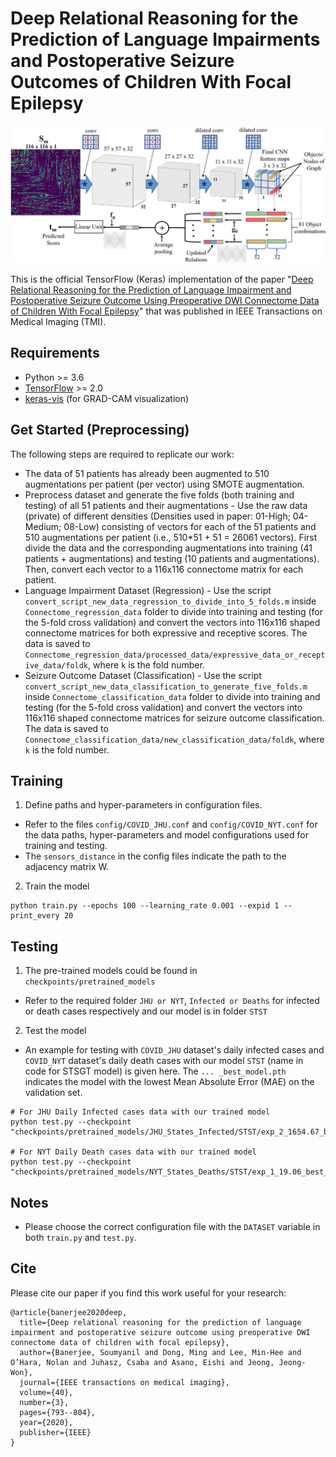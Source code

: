 # Deep Relational Reasoning for the Prediction of Language Impairments and Postoperative Seizure Outcomes of Children With Focal Epilepsy
![](networks/Deep_Relational_Reasoning_Epilepsy_TMI.jpg)

This is the official TensorFlow (Keras) implementation of the paper "[Deep Relational Reasoning for the Prediction of Language Impairment and Postoperative Seizure Outcome Using Preoperative DWI Connectome Data of Children With Focal Epilepsy](https://ieeexplore.ieee.org/document/9252947)" that was published in IEEE Transactions on Medical Imaging (TMI).

## Requirements
* Python >= 3.6
* [TensorFlow](https://www.tensorflow.org/) >= 2.0
* [keras-vis](https://raghakot.github.io/keras-vis/) (for GRAD-CAM visualization)

## Get Started (Preprocessing)
The following steps are required to replicate our work:

* The data of 51 patients has already been augmented to 510 augmentations per patient (per vector) using SMOTE augmentation.
* Preprocess dataset and generate the five folds (both training and testing) of all 51 patients and their augmentations - Use the raw data (private) of different densities (Densities used in paper: 01-High; 04-Medium; 08-Low) consisting of vectors for each of the 51 patients and 510 augmentations per patient (i.e., 510*51 + 51 = 26061 vectors). First divide the data and the corresponding augmentations into training (41 patients + augmentations) and testing (10 patients and augmentations). Then, convert each vector to a 116x116 connectome matrix for each patient. 
* Language Impairment Dataset (Regression) - Use the script `convert_script_new_data_regression_to_divide_into_5_folds.m` inside `Connectome_regression_data` folder to divide into training and testing (for the 5-fold cross validation) and convert the vectors into 116x116 shaped connectome matrices for both expressive and receptive scores. The data is saved to `Connectome_regression_data/processed_data/expressive_data_or_receptive_data/foldk`, where `k` is the fold number.     
* Seizure Outcome Dataset (Classification) - Use the script `convert_script_new_data_classification_to_generate_five_folds.m` inside `Connectome_classification_data` folder to divide into training and testing (for the 5-fold cross validation) and convert the vectors into 116x116 shaped connectome matrices for seizure outcome classification. The data is saved to `Connectome_classification_data/new_classification_data/foldk`, where `k` is the fold number.   

## Training

1. Define paths and hyper-parameters in configuration files.
* Refer to the files `config/COVID_JHU.conf` and `config/COVID_NYT.conf` for the data paths, hyper-parameters and model configurations used for training and testing. 
* The `sensors_distance` in the config files indicate the path to the adjacency matrix W.

2. Train the model
```
python train.py --epochs 100 --learning_rate 0.001 --expid 1 --print_every 20
```

## Testing

1. The pre-trained models could be found in `checkpoints/pretrained_models`
* Refer to the required folder `JHU or NYT`, `Infected or Deaths` for infected or death cases respectively and our model is in folder `STST`

2. Test the model
* An example for testing with `COVID_JHU` dataset's daily infected cases and `COVID_NYT` dataset's daily death cases with our model `STST` (name in code for STSGT model) is given here. The `... _best_model.pth` indicates the model with the lowest Mean Absolute Error (MAE) on the validation set. 
```
# For JHU Daily Infected cases data with our trained model
python test.py --checkpoint "checkpoints/pretrained_models/JHU_States_Infected/STST/exp_2_1654.67_best_model.pth"

# For NYT Daily Death cases data with our trained model
python test.py --checkpoint "checkpoints/pretrained_models/NYT_States_Deaths/STST/exp_1_19.06_best_model.pth"
```

## Notes
* Please choose the correct configuration file with the `DATASET` variable in both `train.py` and `test.py`.

## Cite
Please cite our paper if you find this work useful for your research:
```
@article{banerjee2020deep,
  title={Deep relational reasoning for the prediction of language impairment and postoperative seizure outcome using preoperative DWI connectome data of children with focal epilepsy},
  author={Banerjee, Soumyanil and Dong, Ming and Lee, Min-Hee and O’Hara, Nolan and Juhasz, Csaba and Asano, Eishi and Jeong, Jeong-Won},
  journal={IEEE transactions on medical imaging},
  volume={40},
  number={3},
  pages={793--804},
  year={2020},
  publisher={IEEE}
}
```
